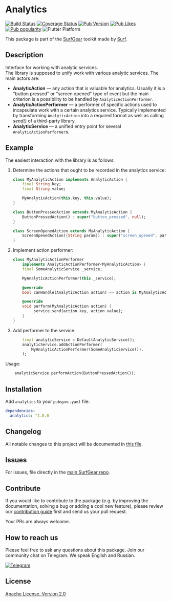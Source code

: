 # Analytics

[![Build Status](https://shields.io/github/workflow/status/surfstudio/SurfGear/build?logo=github&logoColor=white)](https://github.com/surfstudio/SurfGear/tree/main/packages/analytics)
[![Coverage Status](https://img.shields.io/codecov/c/github/surfstudio/SurfGear?flag=analytics&logo=codecov&logoColor=white)](https://codecov.io/gh/surfstudio/SurfGear)
[![Pub Version](https://img.shields.io/pub/v/analytics?logo=dart&logoColor=white)](https://pub.dev/packages/analytics)
[![Pub Likes](https://badgen.net/pub/likes/analytics)](https://pub.dev/packages/analytics)
[![Pub popularity](https://badgen.net/pub/popularity/analytics)](https://pub.dev/packages/analytics/score)
![Flutter Platform](https://badgen.net/pub/flutter-platform/analytics)

This package is part of the [SurfGear](https://github.com/surfstudio/SurfGear) toolkit made by [Surf](https://surf.ru).

## Description

Interface for working with analytic services.  
The library is supposed to unify work with various analytic services. The main actors are:

* **AnalyticAction** — any action that is valuable for analytics. Usually it is a "button pressed" or "screen opened" type of event but the main criterion is a possibility to be handled by `AnalyticActionPerformer`.
* **AnalyticActionPerformer** — a performer of specific actions used to incapsulate work with a certain analytics service. Typically implemented by transforming `AnalyticAction` into a required format as well as calling *send()* of a third-party library.
* **AnalyticService** — a unified entry point for several `AnalyticActionPerformer`s.

## Example

The easiest interaction with the library is as follows:

1. Determine the actions that ought to be recorded in the analytics service:

    ```dart
    class MyAnalyticAction implements AnalyticAction {
        final String key;
        final String value;

        MyAnalyticAction(this.key, this.value);
    }

    class ButtonPressedAction extends MyAnalyticAction {
        ButtonPressedAction() : super("button_pressed", null);
    }

    class ScreenOpenedAction extends MyAnalyticAction {
        ScreenOpenedAction({String param}) : super("screen_opened", param);
    }
    ```

2. Implement action performer:

    ```dart
    class MyAnalyticActionPerformer
        implements AnalyticActionPerformer<MyAnalyticAction> {
        final SomeAnalyticService _service;

        MyAnalyticActionPerformer(this._service);

        @override
        bool canHandle(AnalyticAction action) => action is MyAnalyticAction;

        @override
        void perform(MyAnalyticAction action) {
            _service.send(action.key, action.value);
        }
    }
    ```

3. Add performer to the service:

    ```dart
        final analyticService = DefaultAnalyticService();
        analyticService.addActionPerformer(
            MyAnalyticActionPerformer(SomeAnalyticService()),
        );
    ```

Usage:

```dart
    analyticService.performAction(ButtonPressedAction());
```

## Installation

Add `analytics` to your `pubspec.yaml` file:

```yaml
dependencies:
  analytics: ^1.0.0
```

## Changelog

All notable changes to this project will be documented in [this file](./CHANGELOG.md).

## Issues

For issues, file directly in the [main SurfGear repo](https://github.com/surfstudio/SurfGear).

## Contribute

If you would like to contribute to the package (e.g. by improving the documentation, solving a bug or adding a cool new feature), please review our [contribution guide](../../CONTRIBUTING.md) first and send us your pull request.

Your PRs are always welcome.

## How to reach us

Please feel free to ask any questions about this package. Join our community chat on Telegram. We speak English and Russian.

[![Telegram](https://img.shields.io/badge/chat-on%20Telegram-blue.svg)](https://t.me/SurfGear)

## License

[Apache License, Version 2.0](https://www.apache.org/licenses/LICENSE-2.0)
